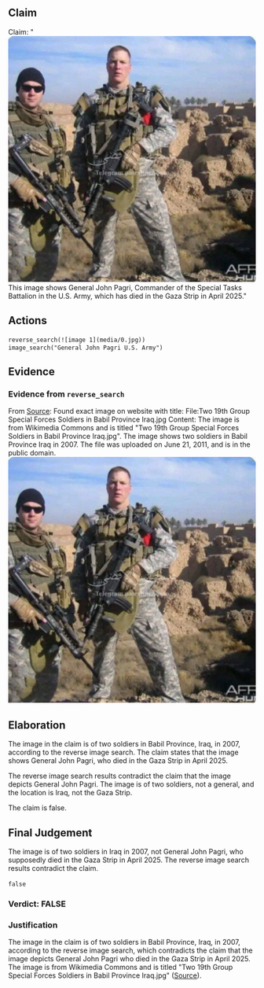 ## Claim
Claim: "![image 1](media/0.jpg) This image shows General John Pagri, Commander of the Special Tasks Battalion in the U.S. Army, which has died in the Gaza Strip in April 2025."

## Actions
```
reverse_search(![image 1](media/0.jpg))
image_search("General John Pagri U.S. Army")
```

## Evidence
### Evidence from `reverse_search`
From [Source](https://en.wikipedia.org/wiki/File:Two_19th_Group_Special_Forces_Soldiers_in_Babil_Province_Iraq.jpg): Found exact image on website with title: File:Two 19th Group Special Forces Soldiers in Babil Province Iraq.jpg
Content: The image is from Wikimedia Commons and is titled "Two 19th Group Special Forces Soldiers in Babil Province Iraq.jpg". The image shows two soldiers in Babil Province Iraq in 2007. The file was uploaded on June 21, 2011, and is in the public domain. ![image 1](media/0.jpg)


## Elaboration
The image in the claim is of two soldiers in Babil Province, Iraq, in 2007, according to the reverse image search. The claim states that the image shows General John Pagri, who died in the Gaza Strip in April 2025.

The reverse image search results contradict the claim that the image depicts General John Pagri. The image is of two soldiers, not a general, and the location is Iraq, not the Gaza Strip.

The claim is false.


## Final Judgement
The image is of two soldiers in Iraq in 2007, not General John Pagri, who supposedly died in the Gaza Strip in April 2025. The reverse image search results contradict the claim.

`false`

### Verdict: FALSE

### Justification
The image in the claim is of two soldiers in Babil Province, Iraq, in 2007, according to the reverse image search, which contradicts the claim that the image depicts General John Pagri who died in the Gaza Strip in April 2025. The image is from Wikimedia Commons and is titled "Two 19th Group Special Forces Soldiers in Babil Province Iraq.jpg" ([Source](https://en.wikipedia.org/wiki/File:Two_19th_Group_Special_Forces_Soldiers_in_Babil_Province_Iraq.jpg)).
